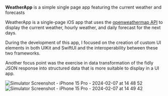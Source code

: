 **WeatherApp** is a simple single page app featuring the current weather and forecasts

WeatherApp is a single-page iOS app that uses the [openweathermap API](https://openweathermap.org/api) to display the current weather, hourly weather, and daily forecast for the next days.

During the development of this app, I focused on the creation of custom UI elements in both UIKit and SwiftUI and the interoperability between these two frameworks.

Another focus point was the exercise in data transformation of the fidly JSON response into structured data that is more suitable to display in a UI app.


![Simulator Screenshot - iPhone 15 Pro - 2024-02-07 at 14 48 52](https://github.com/PatriciaCostin/WeatherApp/assets/124291922/1104b7c8-200a-41c5-b7b0-d96d0c85e990)
![Simulator Screenshot - iPhone 15 Pro - 2024-02-07 at 14 49 42](https://github.com/PatriciaCostin/WeatherApp/assets/124291922/ecec2bb0-325d-4b90-9425-dbbbf9effdc3)
